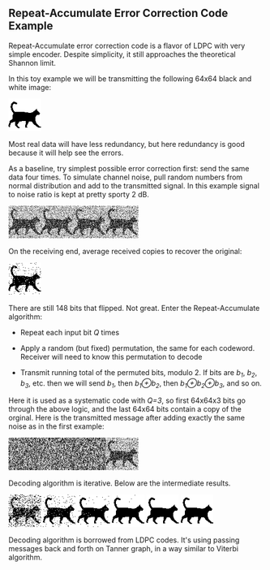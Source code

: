 ## Repeat-Accumulate Error Correction Code Example

Repeat-Accumulate error correction code is a flavor of LDPC with very simple encoder. Despite simplicity, it still approaches the theoretical Shannon limit.

In this toy example we will be transmitting the following 64x64 black and white image:

![Original 64x64 bitmap](images/original.png)

Most real data will have less redundancy, but here redundancy is good because it will help see the errors.

As a baseline, try simplest possible error correction first: send the same data four times. To simulate channel noise, pull random numbers from normal distribution and add to the transmitted signal. In this example signal to noise ratio is kept at pretty sporty 2 dB.

![Repeated four times, with noise added](images/received_repeat.png)

On the receiving end, average received copies to recover the original:

![Corrected by averaging four transmissions](images/corrected_repeat.png)

There are still 148 bits that flipped. Not great. Enter the Repeat-Accumulate algorithm:

* Repeat each input bit *Q* times

* Apply a random (but fixed) permutation, the same for each codeword. Receiver will need to know this permutation to decode

* Transmit running total of the permuted bits, modulo 2. If bits are *b<sub>1</sub>*, *b<sub>2</sub>*, *b<sub>3</sub>*, etc. then we will send *b<sub>1</sub>*, then *b<sub>1</sub>&oplus;b<sub>2</sub>*, then *b<sub>1</sub>&oplus;b<sub>2</sub>&oplus;b<sub>3</sub>*, and so on.

Here it is used as a systematic code with *Q=3*, so first 64x64x3 bits go through the above logic, and the last 64x64 bits contain a copy of the orginal. Here is the transmitted message after adding exactly the same noise as in the first example:

![Systematic repeat-accumulate code, with noise added](images/received_ra.png)

Decoding algorithm is iterative. Below are the intermediate results.

![RA decoder output after 1 iteration](images/corrected_ra_01.png) ![RA decoder output after 5 iterations](images/corrected_ra_05.png) ![RA decoder output after 10 iterations](images/corrected_ra_10.png) ![RA decoder output after 15 iterations](corrected_ra_15.png) ![RA decoder output after 20 iterations](images/corrected_ra_20.png) ![RA decoder output after 25 iterations](images/corrected_ra_25.png)

Decoding algorithm is borrowed from LDPC codes. It's using passing messages back and forth on Tanner graph, in a way similar to Viterbi algorithm.

